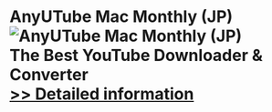 # AnyUTube Mac Monthly (JP)<br />![AnyUTube Mac Monthly (JP)](https://mycommerce.akamaized.net/api/pimages/P300788876/BIG/300788876.PNG)<br />The Best YouTube Downloader & Converter<br />[>> Detailed information](https://secure.shareit.com/shareit/product.html?productid=300788876&affiliateid=200057808)